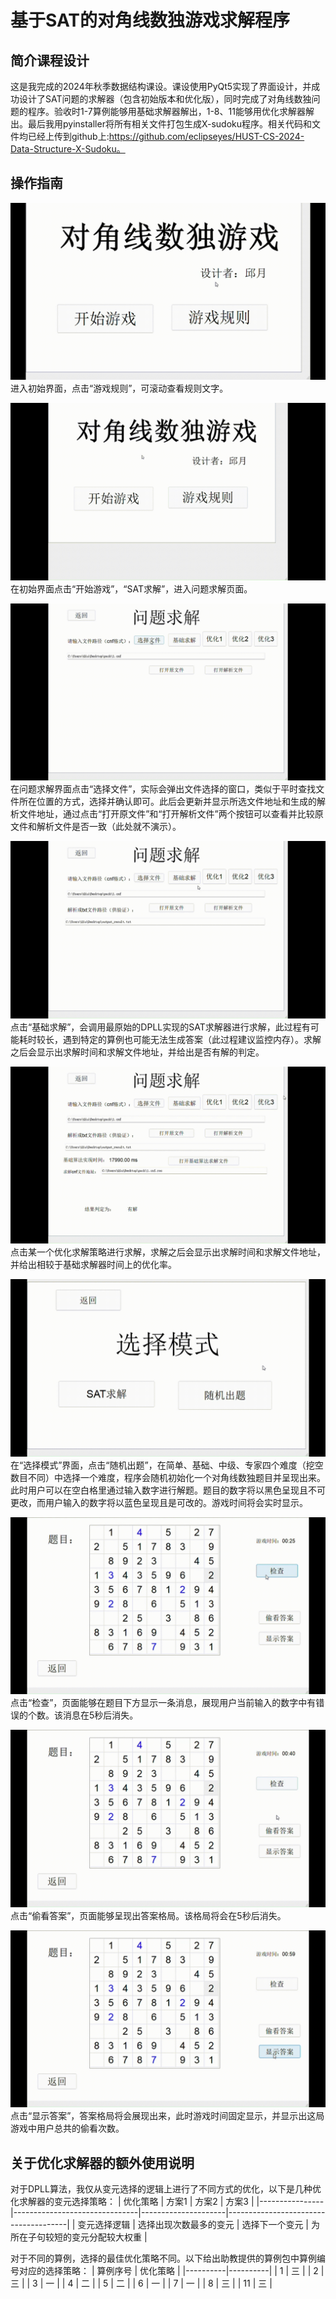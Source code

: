 # 基于SAT的对角线数独游戏求解程序

## 简介课程设计
这是我完成的2024年秋季数据结构课设。课设使用PyQt5实现了界面设计，并成功设计了SAT问题的求解器（包含初始版本和优化版），同时完成了对角线数独问题的程序。验收时1-7算例能够用基础求解器解出，1-8、11能够用优化求解器解出。最后我用pyinstaller将所有相关文件打包生成X-sudoku程序。相关代码和文件均已经上传到github上:https://github.com/eclipseyes/HUST-CS-2024-Data-Structure-X-Sudoku。

## 操作指南
![示例 1](./manual_gif/1.gif)
进入初始界面，点击“游戏规则”，可滚动查看规则文字。

![示例 2](./manual_gif/2.gif)
在初始界面点击“开始游戏”，“SAT求解”，进入问题求解页面。

![示例 3](./manual_gif/3.gif)
在问题求解界面点击“选择文件”，实际会弹出文件选择的窗口，类似于平时查找文件所在位置的方式，选择并确认即可。此后会更新并显示所选文件地址和生成的解析文件地址，通过点击“打开原文件”和“打开解析文件”两个按钮可以查看并比较原文件和解析文件是否一致（此处就不演示）。

![示例 4](./manual_gif/4.gif)
点击“基础求解”，会调用最原始的DPLL实现的SAT求解器进行求解，此过程有可能耗时较长，遇到特定的算例也可能无法生成答案（此过程建议监控内存）。求解之后会显示出求解时间和求解文件地址，并给出是否有解的判定。

![示例 5](./manual_gif/5.gif)
点击某一个优化求解策略进行求解，求解之后会显示出求解时间和求解文件地址，并给出相较于基础求解器时间上的优化率。

![示例 6](./manual_gif/6.gif)
在“选择模式”界面，点击“随机出题”，在简单、基础、中级、专家四个难度（挖空数目不同）中选择一个难度，程序会随机初始化一个对角线数独题目并呈现出来。此时用户可以在空白格里通过输入数字进行解题。题目的数字将以黑色呈现且不可更改，而用户输入的数字将以蓝色呈现且是可改的。游戏时间将会实时显示。

![示例 7](./manual_gif/7.gif)
点击“检查”，页面能够在题目下方显示一条消息，展现用户当前输入的数字中有错误的个数。该消息在5秒后消失。

![示例 8](./manual_gif/8.gif)
点击“偷看答案”，页面能够呈现出答案格局。该格局将会在5秒后消失。

![示例 9](./manual_gif/9.gif)
点击“显示答案”，答案格局将会展现出来，此时游戏时间固定显示，并显示出这局游戏中用户总共的偷看次数。

## 关于优化求解器的额外使用说明
对于DPLL算法，我仅从变元选择的逻辑上进行了不同方式的优化，以下是几种优化求解器的变元选择策略：
| 优化策略       | 方案1                         | 方案2               | 方案3                                |
|----------------|-------------------------------|---------------------|--------------------------------------|
| 变元选择逻辑   | 选择出现次数最多的变元         | 选择下一个变元      | 为所在子句较短的变元分配较大权重     |


对于不同的算例，选择的最佳优化策略不同。以下给出助教提供的算例包中算例编号对应的选择策略：
| 算例序号 | 优化策略 |
|----------|----------|
|     1    |     三    |
|     2    |     三    |
|     3    |     一    |
|     4    |     二    |
|     5    |     二    |
|     6    |     一    |
|     7    |     一    |
|     8    |     三    |
|     11   |     三    |

